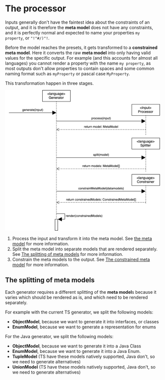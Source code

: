 # The processor
Inputs generally don't have the faintest idea about the constraints of an output, and it is therefore the **meta model** does not have any constraints, and it is perfectly normal and expected to name your properties `my property`, or `"!"#/)"!`. 

Before the model reaches the presets, it gets transformed to a **constrained meta model**. Here it converts the raw **meta model** into only having valid values for the specific output. For example (and this accounts for almost all languages) you cannot render a property with the name `my property`, as most outputs don't allow properties to contain spaces and some common naming format such as `myProperty` or pascal case `MyProperty`. 

This transformation happen in three stages. 

<p align="center">
  <img src="./img/RenderingProcess.png" />
</p>

1. Process the input and transform it into the meta model. See [the meta model](./internal-model.md#the-meta-model) for more information.
2. Split the meta model into separate models that are rendered separately. See [The splitting of meta models](#The-splitting-of-meta-models) for more information. 
3. Constrain the meta models to the output. See [The constrained meta model](./internal-model.md#the-constrained-meta-model) for more information.

## The splitting of meta models
Each generator requires a different splitting of the **meta model**s because it varies which should be rendered as is, and which need to be rendered separately.

For example with the current TS generator, we split the following models:
- **ObjectModel**, because we want to generate it into interfaces, or classes
- **EnumModel**, because we want to generate a representation for enums

For the Java generator, we split the following models:
- **ObjectModel**, because we want to generate it into a Java Class
- **EnumModel**, because we want to generate it into a Java Enum.
- **TupleModel** (TS have these models natively supported, Java don't, so we need to generate alternatives)
- **UnionModel** (TS have these models natively supported, Java don't, so we need to generate alternatives)

